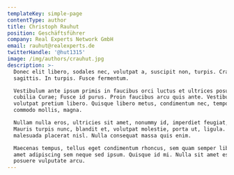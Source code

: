 ```yaml
---
templateKey: simple-page
contentType: author
title: Christoph Rauhut
position: Geschäftsführer
company: Real Experts Network GmbH
email: rauhut@realexperts.de
twitterHandle: '@hut1315'
image: /img/authors/crauhut.jpg
description: >-
  Donec elit libero, sodales nec, volutpat a, suscipit non, turpis. Cras
  sagittis. In turpis. Fusce fermentum.

  Vestibulum ante ipsum primis in faucibus orci luctus et ultrices posuere
  cubilia Curae; Fusce id purus. Proin faucibus arcu quis ante. Vestibulum
  volutpat pretium libero. Quisque libero metus, condimentum nec, tempor a,
  commodo mollis, magna.

  Nullam nulla eros, ultricies sit amet, nonummy id, imperdiet feugiat, pede.
  Mauris turpis nunc, blandit et, volutpat molestie, porta ut, ligula. Quisque
  malesuada placerat nisl. Nulla consequat massa quis enim.

  Maecenas tempus, tellus eget condimentum rhoncus, sem quam semper libero, sit
  amet adipiscing sem neque sed ipsum. Quisque id mi. Nulla sit amet est. Donec
  posuere vulputate arcu.
---
```


